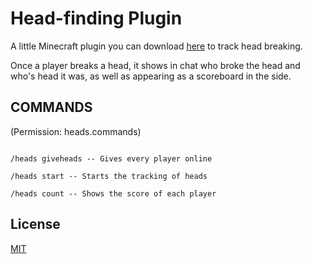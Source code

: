 # Head-finding Plugin

A little Minecraft plugin you can download [here](https://github.com/Inktest/headfinding-mc-plugin/releases) to track head breaking.

Once a player breaks a head, it shows in chat who broke the head and who's head it was, as well as appearing as a scoreboard in the side.

## COMMANDS
(Permission: heads.commands)
```

/heads giveheads -- Gives every player online

/heads start -- Starts the tracking of heads

/heads count -- Shows the score of each player

```

## License
[MIT](https://choosealicense.com/licenses/mit/)
